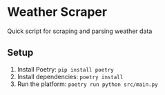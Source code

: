 # Weather Scraper
Quick script for scraping and parsing weather data

## Setup
1. Install Poetry: `pip install poetry`
2. Install dependencies: `poetry install`
3. Run the platform: `poetry run python src/main.py`
